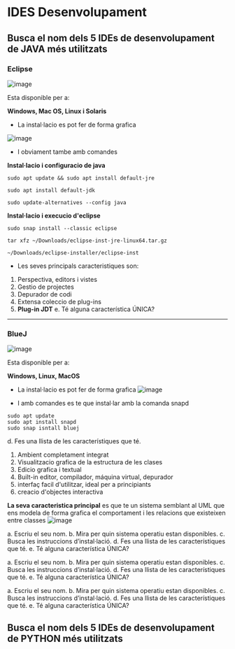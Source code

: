 # IDES Desenvolupament

## Busca el nom dels 5 IDEs de desenvolupament de JAVA més utilitzats

### Eclipse
![image](https://user-images.githubusercontent.com/114953110/200770297-930b7025-ae60-48fe-9b62-335ba675bf53.png)

Esta disponible per a:

**Windows, Mac OS, Linux i Solaris**


- La instal·lacio es pot fer de forma grafica

![image](https://user-images.githubusercontent.com/114953110/200768517-b7595ed0-08cf-4d2a-be34-d36542972224.png)

- I obviament tambe amb comandes

**Instal·lacio i configuracio de java**

```
sudo apt update && sudo apt install default-jre
	
sudo apt install default-jdk

sudo update-alternatives --config java
```
**Instal·lacio i execucio d'eclipse**

```
sudo snap install --classic eclipse

tar xfz ~/Downloads/eclipse-inst-jre-linux64.tar.gz
	
~/Downloads/eclipse-installer/eclipse-inst
```
- Les seves principals caracteristiques son:

1. Perspectiva, editors i vistes
2. Gestio de projectes
3. Depurador de codi
4. Extensa coleccio de plug-ins
5. **Plug-in JDT**
e. Té alguna característica ÚNICA?
---

### BlueJ
![image](https://user-images.githubusercontent.com/114953110/200771539-0293bff2-27e3-4da8-b21d-6f7e23956cd9.png)


Esta disponible per a:

**Windows, Linux, MacOS**


- La instal·lacio es pot fer de forma grafica
![image](https://user-images.githubusercontent.com/114953110/200771345-65f7cfa7-a808-482c-868b-0ad5c4c19c67.png)


- I amb comandes es te que instal·lar amb la comanda snapd
```  
sudo apt update
sudo apt install snapd
sudo snap isntall bluej
```

d. Fes una llista de les característiques que té.

1. Ambient completament integrat
2. Visualitzacio grafica de la estructura de les clases
3. Edicio grafica i textual
4. Built-in editor, compilador, máquina virtual, depurador
5. interfaç facil d'utilitzar, ideal per a principiants
6. creacio d'objectes interactiva

**La seva caracteristica principal** es que te un sistema semblant al UML que ens modela de forma grafica el comportament i les relacions que existeixen entre classes
![image](https://user-images.githubusercontent.com/114953110/200772898-5f235655-a443-4334-8fee-d9fc95e29e29.png)


a. Escriu el seu nom.
b. Mira per quin sistema operatiu estan disponibles.
c. Busca les instruccions d’instal·lació.
d. Fes una llista de les característiques que té.
e. Té alguna característica ÚNICA?

a. Escriu el seu nom.
b. Mira per quin sistema operatiu estan disponibles.
c. Busca les instruccions d’instal·lació.
d. Fes una llista de les característiques que té.
e. Té alguna característica ÚNICA?

a. Escriu el seu nom.
b. Mira per quin sistema operatiu estan disponibles.
c. Busca les instruccions d’instal·lació.
d. Fes una llista de les característiques que té.
e. Té alguna característica ÚNICA?

## Busca el nom dels 5 IDEs de desenvolupament de PYTHON més utilitzats
